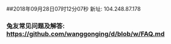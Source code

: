 ##2018年09月28日07时12分07秒 新址: 104.248.87.178
### 兔友常见问题及解答: https://github.com/wanggonging/d/blob/w/FAQ.md
